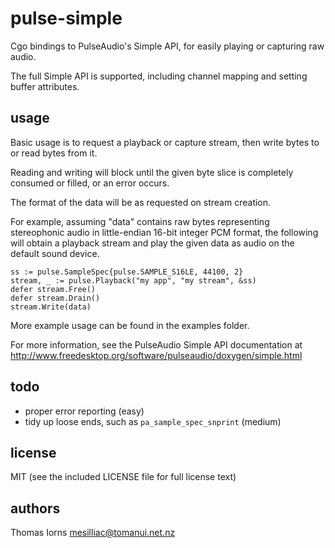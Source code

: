pulse-simple
============

Cgo bindings to PulseAudio's Simple API,
for easily playing or capturing raw audio.

The full Simple API is supported,
including channel mapping and setting buffer attributes.

usage
-----

Basic usage is to request a playback or capture stream,
then write bytes to or read bytes from it.

Reading and writing will block until the given byte slice
is completely consumed or filled, or an error occurs.

The format of the data will be as requested on stream creation.

For example,
assuming "data" contains raw bytes representing stereophonic audio
in little-endian 16-bit integer PCM format,
the following will obtain a playback stream
and play the given data as audio on the default sound device.

    ss := pulse.SampleSpec{pulse.SAMPLE_S16LE, 44100, 2}
    stream, _ := pulse.Playback("my app", "my stream", &ss)
    defer stream.Free()
    defer stream.Drain()
    stream.Write(data)

More example usage can be found in the examples folder.

For more information, see the PulseAudio Simple API documentation at
http://www.freedesktop.org/software/pulseaudio/doxygen/simple.html

todo
----

 * proper error reporting (easy)
 * tidy up loose ends, such as `pa_sample_spec_snprint` (medium)

license
-------

MIT (see the included LICENSE file for full license text)

authors
-------

Thomas Iorns <mesilliac@tomanui.net.nz>

